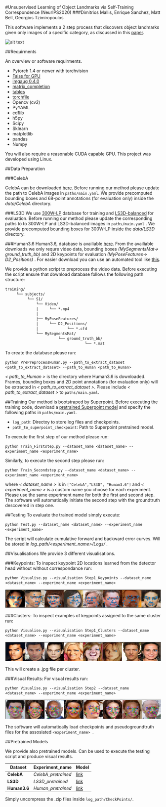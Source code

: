 #Unsupervised Learning of Object Landmarks via Self-Training Correspondence (NeurIPS2020)
###Dimitrios Mallis, Enrique Sanchez, Matt Bell, Georgios Tzimiropoulos

This software implements a 2 step process that discovers object landmarks given only images of a specific category, as discussed in this [paper](https://papers.nips.cc/paper/2020/file/32508f53f24c46f685870a075eaaa29c-Paper.pdf).


![alt text](images/repo1.png "Method Description")

##Requirments

An overview or software requirments.

- Pytorch 1.4 or newer with torchvision
- [Faiss for GPU](https://github.com/facebookresearch/faiss) 
- [imgaug 0.4.0](https://github.com/aleju/imgaug) 
- [matrix_completion](https://pypi.org/project/matrix-completion/)
- [tables](https://pypi.org/project/tables/)
- [torchfile](https://pypi.org/project/torchfile/)
- Opencv (cv2)
- PyYAML
- cdflib
- h5py
- Scipy
- Sklearn
- matplotlib
- pandas
- Numpy

You will also require a reasonable CUDA capable GPU. This project was developed using Linux. 

##Data Preparation


###CelebA

CelebA can be downloaded [here](http://www.robots.ox.ac.uk/~vgg/research/unsupervised_landmarks/resources/celeba.zip). Before running our method please update the path to CelebA images in `paths/main.yaml`. We provide precomputed bounding boxes and 68-point annotations (for evaluation only) inside the _data/CelebA_ directory.

###LS3D
We use [300W-LP](https://drive.google.com/file/d/0B7OEHD3T4eCkVGs0TkhUWFN6N1k/view?usp=sharing) database for training and [LS3D-balanced](https://www.adrianbulat.com/face-alignment) for evaluation. Before running our method please update the corresponding paths to to 300W-LP and LS3D-balanced images in `paths/main.yaml` . We provide precomputed bounding boxes for 300W-LP inside the _data/LS3D_ directory.


###Human3.6
Human3.6, database is availiable [here](http://vision.imar.ro/). From the availiable downloads we only requre video data, bounding boxes _(MySegmentsMat-> ground\_truth\_bb)_ and 2D keypoints for evaluation _(MyPoseFeatures-> D2\_Positions)_ . For easier download you can use an automated tool like [this](https://github.com/kotaro-inoue/human3.6m_downloader).

We provide a python script to preprocess the video data. Before executing the script ensure that download database follows the following path structure:

```
training/
	 └── subjects/
		  └── S1/
		      └── Video/
		      |		└── *.mp4
		      │
		      ├── MyPoseFeatures/
		      │		└── D2_Positions/
		      │		 		└── *.cfd
		      └── MySegmentsMat/
			   			└── ground_truth_bb/
			   						└── *.mat  
```


To create the database please run:

```
python PrePreprocessHuman.py --path_to_extract_dataset <path_to_extract_dataset> --path_to_Human <path_to_Human>
```

_\< path\_to\_Human \>_ is the directory where Human3.6 is downloaded. Frames, bounding boxes and 2D point annotations (for evaluation only) will be extracted in _\< path\_to\_extract\_dataset \>_. Please include _\< path\_to\_extract\_dataset \>_ to `paths/main.yaml`. 




##Training
Our method is bootstraped by Superpoint. Before executing the training code, download a [pretrained Superpoint model](https://github.com/magicleap/SuperPointPretrainedNetwork/blob/master/superpoint_v1.pth) and specify the following paths in `paths/main.yaml`.

- `log_path`: Directoy to store log files and checkpoints.
- `path_to_superpoint_checkpoint`: Path to Superpoint pretrained model.

To execute the first step of our method please run:

```
python Train_Firststep.py --dataset_name <dataset_name> --experiment_name <experiment_name>
```

Similarly, to execute the second step please run:

```
python Train_Secondstep.py --dataset_name <dataset_name> --experiment_name <experiment_name>
```

where _\< dataset\_name \>_ is in ``["CelebA","LS3D", "Human3.6"]`` and _\< experiment\_name \>_ is a custom name you choose for each experiment. Please use the same experiment name for both the first and second step. The software will automatically initiate the second step with the groundtruth descovered in step one.

##Testing
To evaluate the trained model simply execute:

```
python Test.py --dataset_name <dataset_name> --experiment_name <experiment_name>
```

The script will calculate cumulative forward and backward error curves. Will be stored in _log\_path/\<experiment\_name\>/Logs/_  .


##Visualisations
We provide 3 different visualisations.

###Keypoints:
To inspect keypoint 2D locations learned from the detector head without without correspondance run:

```
python Visualise.py --visualisation Step1_Keypoints --dataset_name <dataset_name> --experiment_name <experiment_name> 
```

![alt text](images/repo_keypoints.png "Example of detected keypoints.")

###Clusters:
To inspect examples of keypoints assigned to the same cluster run:

```
python Visualise.py --visualisation Step1_Clusters --dataset_name <dataset_name> --experiment_name <experiment_name> 
```

![alt text](images/repo_cluster.png "Example of keypoints assigned to the same cluster.")

This will create a .jpg file per cluster.

###Visual Results:
For visual results run:

```
python Visualise.py --visualisation Step2 --dataset_name <dataset_name> --experiment_name <experiment_name> 
```

![alt text](images/repo_results.png "Visual results.")

The software will automatically load checkpoints and pseudogroundtruth files for the assosiated `<experiment_name> `.

##Pretrained Models

We provide also pretrained models. Can be used to execute the testing script and produce visual results.

| Dataset       |Experiment_name |Model        
| ------------- |:----------| --------------- |
| **CelebA**   | _CelebA\_pretrained_ |   [link](https://uniofnottm-my.sharepoint.com/:u:/g/personal/dimitrios_mallis_nottingham_ac_uk/EeHobD0yx4dNtrggKDrIU2IBP66jRxBj7QqCQRz0avP1aw?e=UxyvC8) |
| **LS3D**      | _LS3D\_pretrained_ |   [link](https://uniofnottm-my.sharepoint.com/:u:/g/personal/dimitrios_mallis_nottingham_ac_uk/EcEzAHL5145DmioGpQp8P9sBtm-DOkE7BmL21qVg0k_2Og?e=s8IqpE) |
| **Human3.6**   |  _Human\_pretrained_ | [link](https://uniofnottm-my.sharepoint.com/:u:/g/personal/dimitrios_mallis_nottingham_ac_uk/EcEzAHL5145DmioGpQp8P9sBtm-DOkE7BmL21qVg0k_2Og?e=s8IqpE) |

Simply uncompress the .zip files inside `log_path/CheckPoints/`.